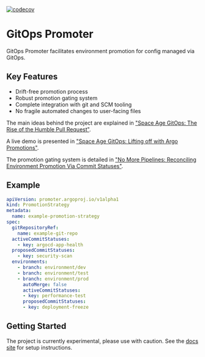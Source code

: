 [![codecov](https://codecov.io/gh/argoproj-labs/gitops-promoter/graph/badge.svg?token=Nbye3NDioO)](https://codecov.io/gh/argoproj-labs/gitops-promoter)

# GitOps Promoter

GitOps Promoter facilitates environment promotion for config managed via GitOps.

## Key Features

* Drift-free promotion process
* Robust promotion gating system
* Complete integration with git and SCM tooling
* No fragile automated changes to user-facing files

The main ideas behind the project are explained in ["Space Age GitOps: The Rise of the Humble Pull Request"](https://www.youtube.com/watch?v=p5EPKY3vM-E).

A live demo is presented in ["Space Age GitOps: Lifting off with Argo Promotions"](https://www.youtube.com/watch?v=2JmLCqM1nTM).

The promotion gating system is detailed in ["No More Pipelines: Reconciling Environment Promotion Via Commit Statuses"](https://www.youtube.com/watch?v=Usi38ly1pe0).

## Example

```yaml
apiVersion: promoter.argoproj.io/v1alpha1
kind: PromotionStrategy
metadata:
  name: example-promotion-strategy
spec:
  gitRepositoryRef:
    name: example-git-repo
  activeCommitStatuses:
    - key: argocd-app-health
  proposedCommitStatuses:
    - key: security-scan
  environments:
    - branch: environment/dev
    - branch: environment/test
    - branch: environment/prod
      autoMerge: false
      activeCommitStatuses:
      - key: performance-test
      proposedCommitStatuses:
      - key: deployment-freeze
```

## Getting Started

The project is currently experimental, please use with caution. See the 
[docs site](https://gitops-promoter.readthedocs.io/en/latest/getting-started/) for setup instructions.
